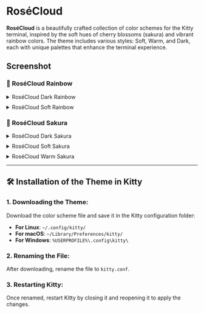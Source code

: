 # RoséCloud

**RoséCloud** is a beautifully crafted collection of color schemes for the Kitty terminal, inspired by the soft hues of cherry blossoms (sakura) and vibrant rainbow colors. The theme includes various styles: Soft, Warm, and Dark, each with unique palettes that enhance the terminal experience.

## Screenshot

### 🌈 RoséCloud Rainbow

<div style="display: flex; flex-direction: column; gap: 10px;">

  <details>
    <summary>RoséCloud Dark Rainbow</summary>
    <img src="https://github.com/ShiroMiyuki/RoseCloud/blob/main/assets/Ros%C3%A9Cloud%20Dark%20Rainbow.png" alt="RoséCloud Dark Rainbow" style="max-width: 300px; border-radius: 15px;">
  </details>

  <details>
    <summary>RoséCloud Soft Rainbow</summary>
    <img src="https://github.com/ShiroMiyuki/RoseCloud/blob/main/assets/Ros%C3%A9Cloud%20Soft%20Rainbow.png" alt="RoséCloud Soft Rainbow" style="max-width: 300px; border-radius: 15px;">
  </details>
</div>

### 🌸 RoséCloud Sakura

<div style="display: flex; flex-direction: column; gap: 10px;">

  <details>
    <summary>RoséCloud Dark Sakura</summary>
    <img src="https://github.com/ShiroMiyuki/RoseCloud/blob/main/assets/Ros%C3%A9Cloud%20Dark%20Sakura.png" alt="RoséCloud Dark Sakura" style="max-width: 300px; border-radius: 15px;">
  </details>

  <details>
    <summary>RoséCloud Soft Sakura</summary>
    <img src="https://github.com/ShiroMiyuki/RoseCloud/blob/main/assets/Ros%C3%A9Cloud%20Soft%20Sakura.png" alt="RoséCloud Soft Sakura" style="max-width: 300px; border-radius: 15px;">
  </details>

  <details>
    <summary>RoséCloud Warm Sakura</summary>
    <img src="https://github.com/ShiroMiyuki/RoseCloud/blob/main/assets/Ros%C3%A9Cloud%20Warm%20Sakura.png" alt="RoséCloud Warm Sakura" style="max-width: 300px; border-radius: 15px;">
  </details>
</div>

---
## 🛠️ Installation of the Theme in Kitty

### 1. Downloading the Theme:
Download the color scheme file and save it in the Kitty configuration folder:

- **For Linux**: `~/.config/kitty/`
- **For macOS**: `~/Library/Preferences/kitty/`
- **For Windows**: `%USERPROFILE%\.config\kitty\`

### 2. Renaming the File:
After downloading, rename the file to `kitty.conf`.

### 3. Restarting Kitty:
Once renamed, restart Kitty by closing it and reopening it to apply the changes.
